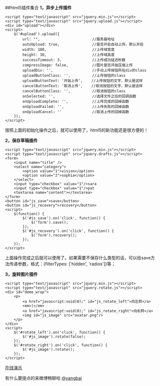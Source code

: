 ##html5插件集合
**1，异步上传插件**
	
	<script type="text/javascript" src="jquery.min.js"></script>
	<script type="text/javascript" src="jquery.upload.js"></script>
	<div id="upload"></div>
	<script>
		$('#upload').upload({
			url: "",						//服务器地址
			autoUpload: true,				//是否开启自动上传，默认开启
			width: 100,						//上传域宽度
			height: 30,						//上传域高度
			successTimeout: 3,				//上传成功延迟秒数
			compressImage: false,			//图片是否开始压缩上传
      		uploadDiv: '',					//手动上传按钮所在div的class
			uploadButtonClass: '',			//上传按钮的class
			uploadButtonText: '开始上传',	 //上传按钮的文字，默认是这样
			cancelButtonText: '取消上传',	 //取消按钮的文字，默认是这样
			cancelButtonClass: '',			//取消按钮的class
			onSelected: '',					//选择文件之后的回调函数
			onUploadComplete: '',			//上传完成的回掉函数
			onUploadFailed: '',				//上传失败的回掉函数
			onUploadCancel: ''				//取消上传的回掉函数
		});
	</script>
按照上面的初始化操作之后，就可以使用了，html5的新功能还是很方便的！

**2，保存草稿插件**
	
	<script type="text/javascript" src="jquery.min.js"></script>
	<script type="text/javascript" src="jquery.drafts.js"></script>
	<form>
		<input name="title" />
		<select name="category">
			<option value="1">vision</option>
			<option value="2">sophia</option>
		</select>
		<input type="checkbox" value="1"/>sara
		<input type="checkbox" value="1"/>pat
		<textarea name="content"></textarea>
	</form>
	<button id="js_save">save</button>
	<button id="js_recovery">recovery</button>
	<script>
		$(function() {
			$('#js_save').on('click', function() {
				$('form').save();
			});
			$('#js_recovery').on('click', function() {
				$('form').recovery();
			});
		});
	</script>
上面操作完成之后就可以使用了。如果需要不保存什么类型的话，可以给save方法传递参数，格式：{filterTypes: ['hidden', 'radios']}等；

**3，旋转图片插件**

    <script type="text/javascript" src="jquery.min.js"></script>
    <script type="text/javascript" src="jquery.rotate.js"></script>
    <div id="demo_wrap">
        <p>
            <a href="javascript:void(0);" id="js_rotate_left">向左转</a>
            <em>|</em>
            <a href="javascript:void(0);" id="js_rotate_right">向右转</a>
            <img id="js_image" src="avatar.png"/>
        </p>
    </div>
    <script>
        $('#rotate_left').on('click', function() {
            $('#js_image').rotate(false);
        });
        $('#rotate_right').on('click', function() {
            $('#js_image').rotate();
        });
    </script>
[在线演示](http://www.yangbai6644.com/Demo/rotate.html)

有什么要提点的来微博畅聊哈 [@yangbai](http://weibo.com/yangbai1988)
